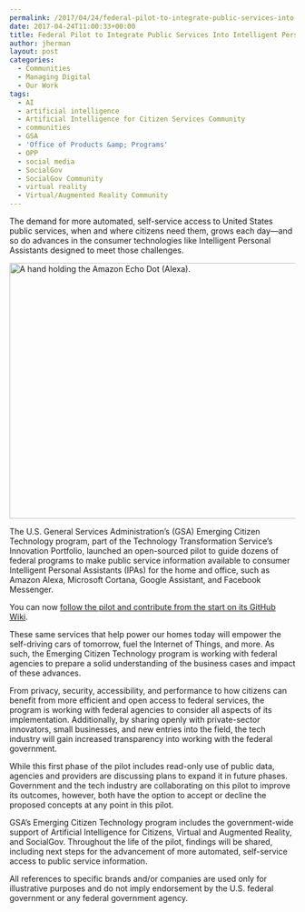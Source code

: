 ```yaml
---
permalink: /2017/04/24/federal-pilot-to-integrate-public-services-into-intelligent-personal-assistants/
date: 2017-04-24T11:00:33+00:00
title: Federal Pilot to Integrate Public Services Into Intelligent Personal Assistants
author: jherman
layout: post
categories:
  - Communities
  - Managing Digital
  - Our Work
tags:
  - AI
  - artificial intelligence
  - Artificial Intelligence for Citizen Services Community
  - communities
  - GSA
  - 'Office of Products &amp; Programs'
  - OPP
  - social media
  - SocialGov
  - SocialGov Community
  - virtual reality
  - Virtual/Augmented Reality Community
---
```


The demand for more automated, self-service access to United States public services, when and where citizens need them, grows each day—and so do advances in the consumer technologies like Intelligent Personal Assistants designed to meet those challenges.

<img class="aligncenter size-full wp-image-386642" src="https://www.digitalgov.gov/files/2017/04/600-x-450-A-hand-holding-the-Amazon-Echo-Dot-Alexa.jpg" alt="A hand holding the Amazon Echo Dot (Alexa)." width="600" height="450" />

The U.S. General Services Administration’s (GSA) Emerging Citizen Technology program, part of the Technology Transformation Service’s Innovation Portfolio, launched an open-sourced pilot to guide dozens of federal programs to make public service information available to consumer Intelligent Personal Assistants (IPAs) for the home and office, such as Amazon Alexa, Microsoft Cortana, Google Assistant, and Facebook Messenger.

You can now [follow the pilot and contribute from the start on its GitHub Wiki](https://github.com/GSA/AI-Assistant-Pilot/wiki/InterAgency-AI-Personal-Assistant-Rapid-Development-Pilot).

These same services that help power our homes today will empower the self-driving cars of tomorrow, fuel the Internet of Things, and more. As such, the Emerging Citizen Technology program is working with federal agencies to prepare a solid understanding of the business cases and impact of these advances.

From privacy, security, accessibility, and performance to how citizens can benefit from more efficient and open access to federal services, the program is working with federal agencies to consider all aspects of its implementation. Additionally, by sharing openly with private-sector innovators, small businesses, and new entries into the field, the tech industry will gain increased transparency into working with the federal government.

While this first phase of the pilot includes read-only use of public data, agencies and providers are discussing plans to expand it in future phases. Government and the tech industry are collaborating on this pilot to improve its outcomes, however, both have the option to accept or decline the proposed concepts at any point in this pilot.

GSA’s Emerging Citizen Technology program includes the government-wide support of Artificial Intelligence for Citizens, Virtual and Augmented Reality, and SocialGov. Throughout the life of the pilot, findings will be shared, including next steps for the advancement of more automated, self-service access to public service information.

All references to specific brands and/or companies are used only for illustrative purposes and do not imply endorsement by the U.S. federal government or any federal government agency.